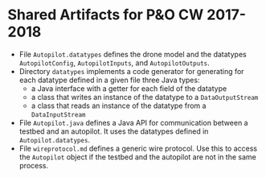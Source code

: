 # Shared Artifacts for P&O CW 2017-2018

- File `Autopilot.datatypes` defines the drone model and the datatypes `AutopilotConfig`, `AutopilotInputs`, and `AutopilotOutputs`.
- Directory `datatypes` implements a code generator for generating for each datatype defined in a given file three Java types:
  - a Java interface with a getter for each field of the datatype
  - a class that writes an instance of the datatype to a `DataOutputStream`
  - a class that reads an instance of the datatype from a `DataInputStream`
- File `Autopilot.java` defines a Java API for communication between a testbed and an autopilot. It uses the datatypes defined in `Autopilot.datatypes`.
- File `wireprotocol.md` defines a generic wire protocol. Use this to access the `Autopilot` object if the testbed and the autopilot are not in the same process.
